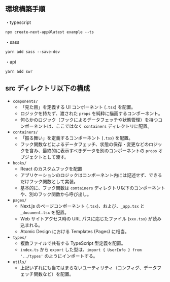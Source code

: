 ## 環境構築手順

・typescript

```
npx create-next-app@latest example --ts
```

・sass

```
yarn add sass --save-dev
```

・api

```
yarn add swr
```

## src ディレクトリ以下の構成

- `components/`
  - 「見た目」を定義する UI コンポーネント (`.tsx`) を配置。
  - ロジックを持たず、渡された `props` を純粋に描画するコンポーネント。
  - 何らかのロジック（フックによるデータフェッチや状態管理）を持つコンポーネントは、ここではなく `containers` ディレクトリに配置。
- `containers/`
  - 「振る舞い」を定義するコンポーネント (`.tsx`) を配置。
  - フック関数などによるデータフェッチ、状態の保存・変更などのロジックを含み、最終的に表示すべきデータを別のコンポーネントの `props` オブジェクトとして渡す。
- `hooks/`
  - React のカスタムフックを配置
  - アプリケーションのロジックはコンポーネント内には記述せず、できるだけフック関数として実装。
  - 基本的に、フック関数は `comtainers` ディレクトリ以下のコンポーネントや、別のフック関数から呼び出し。
- `pages/`
  - Next.js のページコンポーネント (`.tsx`)、および、`_app.tsx` と `_document.tsx` を配置。
  - Web サイトアクセス時の URL パスに応じたファイル (`xxx.tsx`) が読み込まれる。
  - Atomic Design における Templates (Pages) に相当。
- `types/`
  - 複数ファイルで共有する TypeScript 型定義を配置。
  - `index.ts` から `export` した型は、`import { UserInfo } from '../types'` のようにインポートする。
- `utils/`
  - 上記いずれにも当てはまらないユーティリティ（コンフィグ、データフェッチ関数など）を配置。
